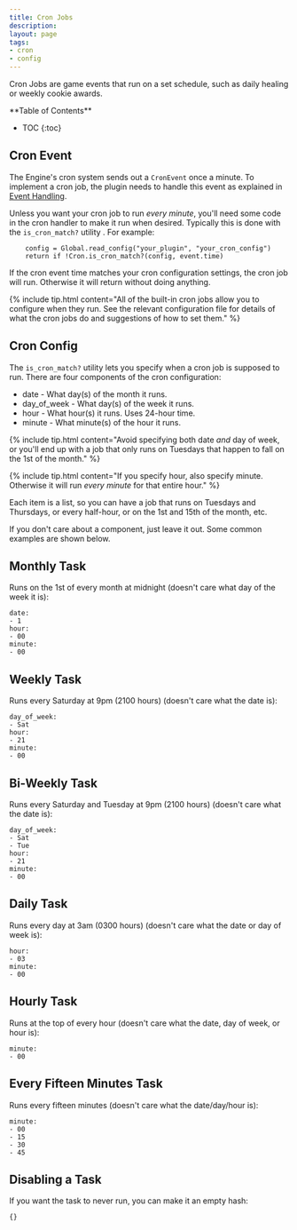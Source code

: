 ```yaml
---
title: Cron Jobs
description:
layout: page
tags: 
- cron
- config
---
```


Cron Jobs are game events that run on a set schedule, such as daily healing or weekly cookie awards. 

<div id="inline_toc" markdown="1">
**Table of Contents**

* TOC
{:toc}
</div>

## Cron Event

The Engine's cron system sends out a `CronEvent` once a minute.  To implement a cron job, the plugin needs to handle this event as explained in [Event Handling](/tutorials/code/events.html).  

Unless you want your cron job to run *every minute*, you'll need some code in the cron handler to make it run when desired.   Typically this is done with the `is_cron_match?` utility .  For example:

        config = Global.read_config("your_plugin", "your_cron_config")
        return if !Cron.is_cron_match?(config, event.time)

If the cron event time matches your cron configuration settings, the cron job will run.  Otherwise it will return without doing anything.

{% include tip.html content="All of the built-in cron jobs allow you to configure when they run.  See the relevant configuration file for details of what the cron jobs do and suggestions of how to set them." %}

 
## Cron Config

The `is_cron_match?` utility lets you specify when a cron job is supposed to run.  There are four components of the cron configuration:

* date - What day(s) of the month it runs. 
* day\_of\_week - What day(s) of the week it runs.  
* hour - What hour(s) it runs.  Uses 24-hour time.
* minute - What minute(s) of the hour it runs.

{% include tip.html content="Avoid specifying both date *and* day of week, or you'll end up with a job that only runs on Tuesdays that happen to fall on the 1st of the month." %}

{% include tip.html content="If you specify hour, also specify minute.  Otherwise it will run *every minute* for that entire hour." %}

Each item is a list, so you can have a job that runs on Tuesdays and Thursdays, or every half-hour, or on the 1st and 15th of the month, etc.

If you don't care about a component, just leave it out.  Some common examples are shown below.

## Monthly Task

Runs on the 1st of every month at midnight (doesn't care what day of the week it is):

    date: 
    - 1
    hour: 
    - 00
    minute: 
    - 00

## Weekly Task

Runs every Saturday at 9pm (2100 hours) (doesn't care what the date is):

    day_of_week: 
    - Sat
    hour: 
    - 21
    minute: 
    - 00

## Bi-Weekly Task

Runs every Saturday and Tuesday at 9pm (2100 hours) (doesn't care what the date is):

    day_of_week: 
    - Sat
    - Tue
    hour: 
    - 21
    minute: 
    - 00

## Daily Task

Runs every day at 3am (0300 hours) (doesn't care what the date or day of week is):

    hour: 
    - 03
    minute: 
    - 00

## Hourly Task

Runs at the top of every hour (doesn't care what the date, day of week, or hour is):

    minute: 
    - 00

## Every Fifteen Minutes Task

Runs every fifteen minutes (doesn't care what the date/day/hour is):

    minute: 
    - 00
    - 15
    - 30
    - 45

## Disabling a Task

If you want the task to never run, you can make it an empty hash:

    {}

